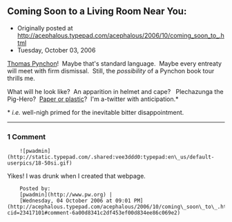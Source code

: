## Coming Soon to a Living Room Near You:

 * Originally posted at http://acephalous.typepad.com/acephalous/2006/10/coming_soon_to_.html
 * Tuesday, October 03, 2006



[Thomas Pynchon](http://www.pw.org/directory/writer\_detail.php?writer\_id=5275)!  Maybe that's standard language.  Maybe every entreaty will meet with firm dismissal.  Still, the _possibility_ of a Pynchon book tour thrills me.  

What will he look like?  An apparition in helmet and cape?   Plechazunga the Pig-Hero?  [Paper or plastic](http://upload.wikimedia.org/wikipedia/en/1/13/Pynchon-Simpsons-001.jpg)?  I'm a-twitter with anticipation.\*

\* _i.e._ well-nigh primed for the inevitable bitter disappointment.

		

* * *

### 1 Comment 

		

                
[]()

	

		![pwadmin](http://static.typepad.com/.shared:vee3ddd0:typepad:en\_us/default-userpics/18-50si.gif)
	

	

		

Yikes! I was drunk when I created that webpage. 

	

		Posted by:
		[pwadmin](http://www.pw.org) |
		[Wednesday, 04 October 2006 at 09:01 PM](http://acephalous.typepad.com/acephalous/2006/10/coming\_soon\_to\_.html?cid=23417101#comment-6a00d8341c2df453ef00d834ee86c069e2)

		

        